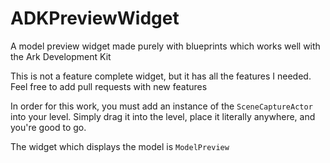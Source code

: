 # ADKPreviewWidget
A model preview widget made purely with blueprints which works well with the Ark Development Kit

This is not a feature complete widget, but it has all the features I needed. Feel free to add pull requests with new features

In order for this work, you must add an instance of the `SceneCaptureActor` into your level. Simply drag it into the level, place it literally anywhere, and you're good to go. 

The widget which displays the model is `ModelPreview`
